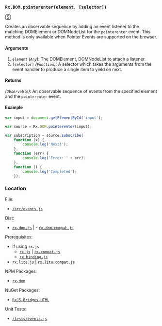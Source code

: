 ### `Rx.DOM.pointerenter(element, [selector])`
[&#x24C8;](https://github.com/Reactive-Extensions/RxJS-DOM/blob/master/src/events.js "View in source") 

Creates an observable sequence by adding an event listener to the matching DOMElement or DOMNodeList for the `pointerenter` event.  This method is only available when Pointer Events are supported on the browser.

#### Arguments
1. `element` *(`Any`)*: The DOMElement, DOMNodeList to attach a listener. 
2. `[selector]` *(`Function`)*: A selector which takes the arguments from the event handler to produce a single item to yield on next.

#### Returns
*(`Observable`)*: An observable sequence of events from the specified element and the `pointerenter` event.

#### Example

```js
var input = document.getElementById('input');

var source = Rx.DOM.pointerenter(input);

var subscription = source.subscribe(
    function (x) {
        console.log('Next!');
    },
    function (err) {
        console.log('Error: ' + err);   
    },
    function () {
        console.log('Completed');   
    });
```

### Location

File:
- [`/src/events.js`](https://github.com/Reactive-Extensions/RxJS-DOM/blob/master/src/events.js)

Dist:
- [`rx.dom.js`](https://github.com/Reactive-Extensions/RxJS-DOM/blob/master/dist/rx.dom.js) | - [`rx.dom.compat.js`](https://github.com/Reactive-Extensions/RxJS-DOM/blob/master/dist/rx.dom.compat.js)

Prerequisites:
- If using `rx.js`
  - [`rx.js`](https://github.com/Reactive-Extensions/RxJS/blob/master/dist/rx.js) | [`rx.compat.js`](https://github.com/Reactive-Extensions/RxJS/blob/master/dist/rx.compat.js)
  - [`rx.binding.js`](https://github.com/Reactive-Extensions/RxJS/blob/master/dist/rx.binding.js)
- [`rx.lite.js`](https://github.com/Reactive-Extensions/RxJS/blob/master/rx.lite.js) | [`rx.lite.compat.js`](https://github.com/Reactive-Extensions/RxJS/blob/master/rx.lite.compat.js)

NPM Packages:
- [`rx-dom`](https://preview.npmjs.com/package/rx-dom)

NuGet Packages:
- [`RxJS-Bridges-HTML`](http://www.nuget.org/packages/RxJS-Bridges-HTML/)

Unit Tests:
- [`/tests/events.js`](https://github.com/Reactive-Extensions/RxJS-DOM/blob/master/tests/events.js)
